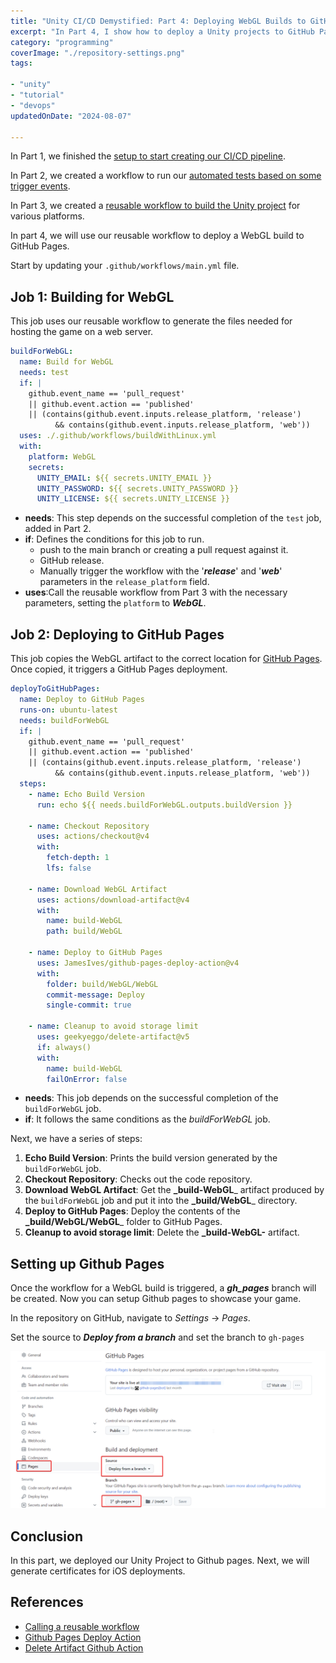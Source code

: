 ```yaml
---
title: "Unity CI/CD Demystified: Part 4: Deploying WebGL Builds to GitHub Pages"
excerpt: "In Part 4, I show how to deploy a Unity projects to GitHub Pages"
category: "programming"
coverImage: "./repository-settings.png"
tags:

- "unity"
- "tutorial"
- "devops"
updatedOnDate: "2024-08-07"

---
```


In Part 1, we finished the [setup to start creating our CI/CD pipeline](./unity-cicd-one-time-setup).

In Part 2, we created a workflow to run our [automated tests based on some trigger events](./unity-cicd-trigger-events-tests).

In Part 3, we created a [reusable workflow to build the Unity project](./unity-cicd-linux-build) for various platforms.

In part 4, we will use our reusable workflow to deploy a WebGL build to GitHub Pages.

Start by updating your `.github/workflows/main.yml` file.

## Job 1: Building for WebGL

This job uses our reusable workflow to generate the files needed for hosting the game on a web server.

```yaml
buildForWebGL:
  name: Build for WebGL
  needs: test
  if: |
    github.event_name == 'pull_request' 
    || github.event.action == 'published' 
    || (contains(github.event.inputs.release_platform, 'release') 
          && contains(github.event.inputs.release_platform, 'web'))
  uses: ./.github/workflows/buildWithLinux.yml
  with:
    platform: WebGL
    secrets:
      UNITY_EMAIL: ${{ secrets.UNITY_EMAIL }}
      UNITY_PASSWORD: ${{ secrets.UNITY_PASSWORD }}
      UNITY_LICENSE: ${{ secrets.UNITY_LICENSE }}
```

- **needs**: This step depends on the successful completion of the `test` job, added in Part 2.
- **if**: Defines the conditions for this job to run.
  - push to the main branch or creating a pull request against it.
  - GitHub release.
  - Manually trigger the workflow with the '**_release_**' and '**_web_**' parameters in the `release_platform` field.
- **uses**:Call the reusable workflow from Part 3 with the necessary parameters, setting the `platform` to **_WebGL_**.

## Job 2: Deploying to GitHub Pages

This job copies the WebGL artifact to the correct location for [GitHub Pages](https://pages.github.com/). Once copied, it triggers a GitHub Pages deployment.

```yaml
deployToGitHubPages:
  name: Deploy to GitHub Pages
  runs-on: ubuntu-latest
  needs: buildForWebGL
  if: |
    github.event_name == 'pull_request' 
    || github.event.action == 'published' 
    || (contains(github.event.inputs.release_platform, 'release') 
          && contains(github.event.inputs.release_platform, 'web'))
  steps:
    - name: Echo Build Version
      run: echo ${{ needs.buildForWebGL.outputs.buildVersion }}

    - name: Checkout Repository
      uses: actions/checkout@v4
      with:
        fetch-depth: 1
        lfs: false

    - name: Download WebGL Artifact
      uses: actions/download-artifact@v4
      with:
        name: build-WebGL
        path: build/WebGL

    - name: Deploy to GitHub Pages
      uses: JamesIves/github-pages-deploy-action@v4
      with:
        folder: build/WebGL/WebGL
        commit-message: Deploy
        single-commit: true

    - name: Cleanup to avoid storage limit
      uses: geekyeggo/delete-artifact@v5
      if: always()
      with:
        name: build-WebGL
        failOnError: false
```

- **needs**: This job depends on the successful completion of the `buildForWebGL` job.
- **if**:  It follows the same conditions as the _buildForWebGL_ job.

Next, we have a series of steps:

1. **Echo Build Version**: Prints the build version generated by the `buildForWebGL` job.
2. **Checkout Repository**: Checks out the code repository.
3. **Download WebGL Artifact**: Get the **_build-WebGL**_ artifact produced by the `buildForWebGL` job and put it into the **_build/WebGL**_ directory.
4. **Deploy to GitHub Pages**: Deploy the contents of the **_build/WebGL/WebGL**_ folder to GitHub Pages.
5. **Cleanup to avoid storage limit**: Delete the **_build-WebGL-** artifact.

## Setting up Github Pages

Once the workflow for a WebGL build is triggered, a _**gh_pages**_ branch will be created. Now you can setup Github pages to showcase your game.

In the repository on GitHub, navigate to _Settings_ -> _Pages_.

Set the source to **_Deploy from a branch_** and set the branch to `gh-pages`

![Repository Settings](./repository-settings.png)

## Conclusion

In this part, we deployed our Unity Project to Github pages. Next, we will generate certificates for iOS deployments.

## References

- [Calling a reusable workflow](https://docs.github.com/en/actions/using-workflows/reusing-workflows#calling-a-reusable-workflow)
- [Github Pages Deploy Action](https://github.com/marketplace/actions/github-pages-deploy-action)
- [Delete Artifact Github Action](https://github.com/marketplace/actions/delete-artifact)
